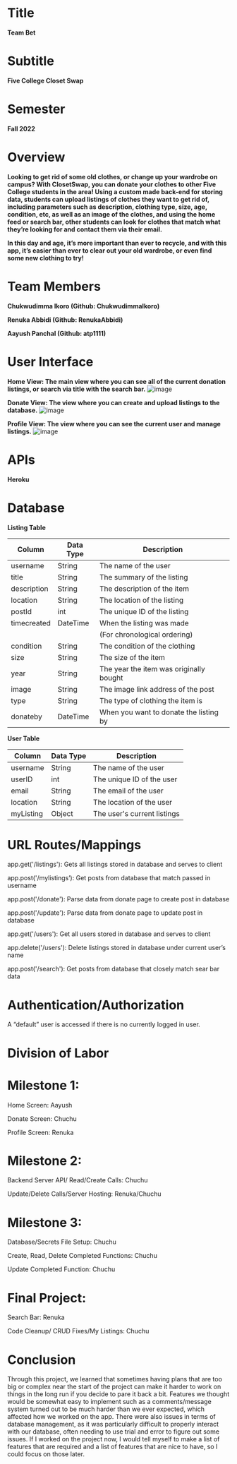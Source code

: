 # Title
**Team Bet**

# Subtitle
**Five College Closet Swap**

# Semester 
**Fall 2022**

# Overview
**Looking to get rid of some old clothes, or change up your wardrobe on campus? With ClosetSwap, you can donate your clothes to other Five College students in the area! Using a custom made back-end for storing data, students can upload listings of clothes they want to get rid of, including parameters such as description, clothing type, size, age, condition, etc, as well as an image of the clothes, and using the home feed or search bar, other students can look for clothes that match what they’re looking for and contact them via their email.**

**In this day and age, it’s more important than ever to recycle, and with this app, it’s easier than ever to clear out your old wardrobe, or even find some new clothing to try!**

# Team Members 
**Chukwudimma Ikoro (Github: ChukwudimmaIkoro)**

**Renuka Abbidi (Github: RenukaAbbidi)**

**Aayush Panchal (Github: atp1111)**
	
# User Interface 
**Home View: The main view where you can see all of the current donation listings, or search via title with the search bar.**
![image](https://user-images.githubusercontent.com/69084967/206942645-1d4b6551-3d53-4f66-9eea-a610a3128b7d.png)
	
**Donate View: The view where you can create and upload listings to the database.**
![image](https://user-images.githubusercontent.com/69084967/206942716-18431fe2-3128-407d-b498-675c47c1d427.png)

**Profile View: The view where you can see the current user and manage listings.**
![image](https://user-images.githubusercontent.com/69084967/206942750-81401bbf-a867-44cc-ba5a-4eeecef7ef8b.png)


# APIs
**Heroku**

# Database
**Listing Table**

| Column       | Data Type | Description                 |
|--------------|-----------|-----------------------------|
| username     | String    | The name of the user        |
| title        | String    | The summary of the listing  |
| description  | String    | The description of the item |
| location     | String    | The location of the listing |
| postId       | int       | The unique ID of the listing|
| timecreated  | DateTime  | When the listing was made   |
|              |           |(For chronological ordering) |
| condition       | String    | The condition of the clothing |
| size | String    | The size of the item |
| year    | String    | The year the item was originally bought |
| image | String    | The image link address of the post|
| type   | String    | The type of clothing the item is |
| donateby | DateTime  | When you want to donate the listing by |


**User Table** 

| Column       | Data Type | Description                 |
|--------------|-----------|-----------------------------|
| username     | String    | The name of the user        |
| userID       | int       | The unique ID of the user   |
| email        | String    | The email of the user       |
| location     | String    | The location of the user    |
| myListing    | Object    | The user's current listings  |

# URL Routes/Mappings

app.get('/listings'): Gets all listings stored in database and serves to client

app.post('/mylistings’): Get posts from database that match passed in username

app.post('/donate'): Parse data from donate page to create post in database

app.post('/update'): Parse data from donate page to update post in database

app.get('/users'): Get all users stored in database and serves to client

app.delete('/users'): Delete listings stored in database under current user’s name

app.post('/search'): Get posts from database that closely match sear bar data


# Authentication/Authorization
A “default” user is accessed if there is no currently logged in user.

# Division of Labor

# Milestone 1:

Home Screen: Aayush 

Donate Screen: Chuchu

Profile Screen: Renuka


# Milestone 2:

Backend Server API/ Read/Create Calls: Chuchu

Update/Delete Calls/Server Hosting: Renuka/Chuchu


# Milestone 3:

Database/Secrets File Setup: Chuchu

Create, Read, Delete Completed Functions: Chuchu

Update Completed Function: Chuchu

# Final Project:

Search Bar: Renuka

Code Cleanup/ CRUD Fixes/My Listings: Chuchu


# Conclusion
Through this project, we learned that sometimes having plans that are too big or complex near the start of the project can make it harder to work on things in the long run if you decide to pare it back a bit. Features we thought would be somewhat easy to implement such as a comments/message system turned out to be much harder than we ever expected, which affected how we worked on the app. There were also issues in terms of database management, as it was particularly difficult to properly interact with our database, often needing to use trial and error to figure out some issues. If I worked on the project now, I would tell myself to make a list of features that are required and a list of features that are nice to have, so I could focus on those later.
